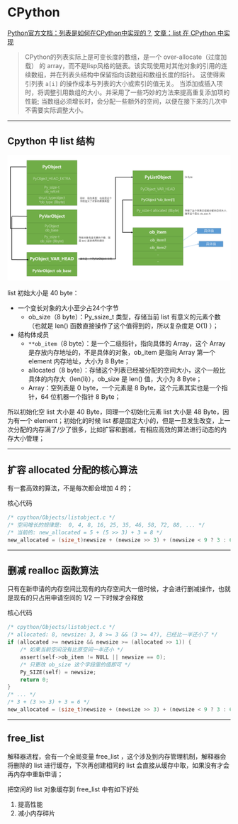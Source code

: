 # CPython

[Python官方文档：列表是如何在CPython中实现的？](https://docs.python.org/zh-cn/3/faq/design.html#how-are-lists-implemented-in-cpython)
[文章：list 在 CPython 中实现](https://github.com/zpoint/CPython-Internals/blob/master/BasicObject/list/list_cn.md)

> CPython的列表实际上是可变长度的数组，是一个 over-allocate（过度加载） 的 array，而不是lisp风格的链表。该实现使用对其他对象的引用的连续数组，并在列表头结构中保留指向该数组和数组长度的指针。
> 这使得索引列表 `a[i]` 的操作成本与列表的大小或索引的值无关。
> 当添加或插入项时，将调整引用数组的大小。并采用了一些巧妙的方法来提高重复添加项的性能; 当数组必须增长时，会分配一些额外的空间，以便在接下来的几次中不需要实际调整大小。

---

## Cpython 中 list 结构

![Cpython 中 list 结构](./Images/CPython_list.png)

list 初始大小是 40 byte：

- 一个变长对象的大小至少占24个字节
  - ob_size（8 byte）：Py_ssize_t 类型，存储当前 list 有意义的元素个数（也就是 len() 函数直接操作了这个值得到的，所以复杂度是 O(1) ）；
- 结构体成员
  - `**ob_item`（8 byte）：是一个二级指针，指向具体的 Array，这个 Array 是存放内存地址的，不是具体的对象，ob_item 是指向 Array 第一个 element 内存地址，大小为 8 Byte；
  - allocated（8 byte）：存储这个列表已经被分配的空间大小，这个一般比具体的内存大（len(li)），ob_size 是 len() 值，大小为 8 Byte；
  - Array：空列表是 0 byte，一个元素是 8 Byte，这个元素其实也是一个指针，64 位机器一个指针 8 Byte；

所以初始化空 list 大小是 40 Byte，同理一个初始化元素 list 大小是 48 Byte，因为有一个  element；初始化的时候 list 都是固定大小的，但是一旦发生改变，上一次分配的内存满了/少了很多，比如扩容和删减，有相应高效的算法进行动态的内存大小管理；

---

## 扩容 allocated 分配的核心算法

有一套高效的算法，不是每次都会增加 4 的；

核心代码

```c
/* cpython/Objects/listobject.c */
/* 空间增长的规律是:  0, 4, 8, 16, 25, 35, 46, 58, 72, 88, ... */
/* 当前的: new_allocated = 5 + (5 >> 3) + 3 = 8 */
new_allocated = (size_t)newsize + (newsize >> 3) + (newsize < 9 ? 3 : 6);
```

---

## 删减 realloc 函数算法

只有在新申请的内存空间比现有的内存空间大一倍时候，才会进行删减操作，也就是现有的只占用申请空间的 1/2 一下时候才会释放

核心代码

```c
/* cpython/Objects/listobject.c */
/* allocated: 8, newsize: 3, 8 >= 3 && (3 >= 4?), 已经比一半还小了 */
if (allocated >= newsize && newsize >= (allocated >> 1)) {
    /* 如果当前空间没有比原空间一半还小 */
    assert(self->ob_item != NULL || newsize == 0);
    /* 只更改 ob_size 这个字段里的值即可 */
    Py_SIZE(self) = newsize;
    return 0;
}
/* ... */
/* 3 + (3 >> 3) + 3 = 6 */
new_allocated = (size_t)newsize + (newsize >> 3) + (newsize < 9 ? 3 : 6);
```

---

## free_list

解释器进程，会有一个全局变量 free_list ，这个涉及到内存管理机制，解释器会将删除的 list 进行缓存，下次再创建相同的 list 会直接从缓存中取，如果没有才会再内存中重新申请；

把空闲的 list 对象缓存到 free_list 中有如下好处

1. 提高性能
2. 减小内存碎片